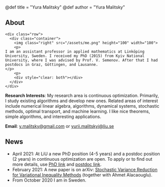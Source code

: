 @def title = "Yura Malitsky"
@def author = "Yura Malitsky"


## About
~~~
<div class="row">
  <div class="container">
    <img class="right" src="/assets/me.png" height="100" width="100">
    <p>
I am an assistant professor in applied mathematics at Linköping University, Sweden. I received my PhD (2015) from Kyiv National University, where I was advised by Prof. V. Semenov. After that I had postdocs in Graz, Göttingen, and Lausanne.
</p>
    <p>
    <div style="clear: both"></div>
  </div>
</div>
~~~


**Research Interests**: My research area is continuous optimization. Primarily, I study existing algorithms and develop new ones. Related areas of interest include  numerical linear algebra, algorithms, dynamical systems, stochastic methods, optimal transport, and machine learning. I like nice theorems, simple algorithms, and interesting applications.


**Email**: y.malitsky@gmail.com or yurii.malitskyi@liu.se

## News

-  April 2021: At LiU a new PhD position (4-5 years) and a postdoc position (2 years) in continuous optimization are open. To apply or to find out more details, use [PhD link](https://liu.se/en/work-at-liu/vacancies?rmpage=job&rmjob=15910&rmlang=UK) and [postdoc link](https://liu.se/en/work-at-liu/vacancies?rmpage=job&rmjob=16145&rmlang=UK).
-  February 2021: A new paper is on arXiv: [Stochastic Variance Reduction for Variational Inequality Methods](https://arxiv.org/abs/2102.08352) (together with Ahmet Alacaouglu).
-  From October 2020 I am in Sweden.
